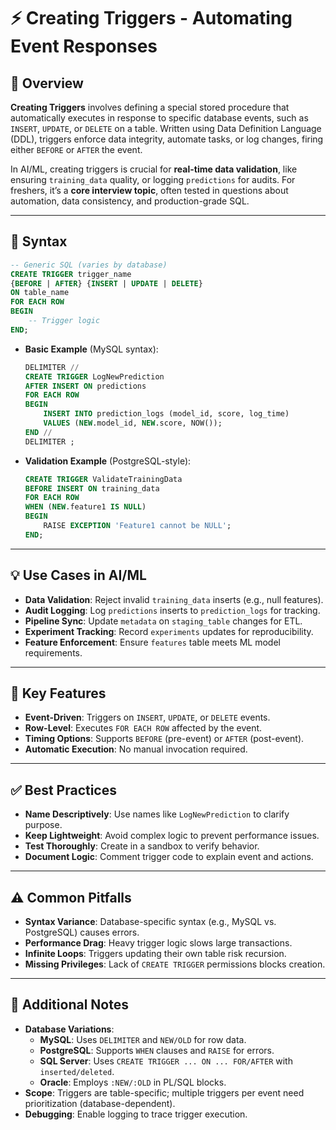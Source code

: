 # ⚡ Creating Triggers - Automating Event Responses

## 🌟 Overview

**Creating Triggers** involves defining a special stored procedure that automatically executes in response to specific database events, such as `INSERT`, `UPDATE`, or `DELETE` on a table. Written using Data Definition Language (DDL), triggers enforce data integrity, automate tasks, or log changes, firing either `BEFORE` or `AFTER` the event.

In AI/ML, creating triggers is crucial for **real-time data validation**, like ensuring `training_data` quality, or logging `predictions` for audits. For freshers, it’s a **core interview topic**, often tested in questions about automation, data consistency, and production-grade SQL.

---

## 📜 Syntax

```sql
-- Generic SQL (varies by database)
CREATE TRIGGER trigger_name
{BEFORE | AFTER} {INSERT | UPDATE | DELETE}
ON table_name
FOR EACH ROW
BEGIN
    -- Trigger logic
END;
```

- **Basic Example** (MySQL syntax):
  ```sql
  DELIMITER //
  CREATE TRIGGER LogNewPrediction
  AFTER INSERT ON predictions
  FOR EACH ROW
  BEGIN
      INSERT INTO prediction_logs (model_id, score, log_time)
      VALUES (NEW.model_id, NEW.score, NOW());
  END //
  DELIMITER ;
  ```
- **Validation Example** (PostgreSQL-style):
  ```sql
  CREATE TRIGGER ValidateTrainingData
  BEFORE INSERT ON training_data
  FOR EACH ROW
  WHEN (NEW.feature1 IS NULL)
  BEGIN
      RAISE EXCEPTION 'Feature1 cannot be NULL';
  END;
  ```

---

## 💡 Use Cases in AI/ML

- **Data Validation**: Reject invalid `training_data` inserts (e.g., null features).
- **Audit Logging**: Log `predictions` inserts to `prediction_logs` for tracking.
- **Pipeline Sync**: Update `metadata` on `staging_table` changes for ETL.
- **Experiment Tracking**: Record `experiments` updates for reproducibility.
- **Feature Enforcement**: Ensure `features` table meets ML model requirements.

---

## 🔑 Key Features

- **Event-Driven**: Triggers on `INSERT`, `UPDATE`, or `DELETE` events.
- **Row-Level**: Executes `FOR EACH ROW` affected by the event.
- **Timing Options**: Supports `BEFORE` (pre-event) or `AFTER` (post-event).
- **Automatic Execution**: No manual invocation required.

---

## ✅ Best Practices

- **Name Descriptively**: Use names like `LogNewPrediction` to clarify purpose.
- **Keep Lightweight**: Avoid complex logic to prevent performance issues.
- **Test Thoroughly**: Create in a sandbox to verify behavior.
- **Document Logic**: Comment trigger code to explain event and actions.

---

## ⚠️ Common Pitfalls

- **Syntax Variance**: Database-specific syntax (e.g., MySQL vs. PostgreSQL) causes errors.
- **Performance Drag**: Heavy trigger logic slows large transactions.
- **Infinite Loops**: Triggers updating their own table risk recursion.
- **Missing Privileges**: Lack of `CREATE TRIGGER` permissions blocks creation.

---

## 📝 Additional Notes

- **Database Variations**:
  - **MySQL**: Uses `DELIMITER` and `NEW/OLD` for row data.
  - **PostgreSQL**: Supports `WHEN` clauses and `RAISE` for errors.
  - **SQL Server**: Uses `CREATE TRIGGER ... ON ... FOR/AFTER` with `inserted/deleted`.
  - **Oracle**: Employs `:NEW/:OLD` in PL/SQL blocks.
- **Scope**: Triggers are table-specific; multiple triggers per event need prioritization (database-dependent).
- **Debugging**: Enable logging to trace trigger execution.